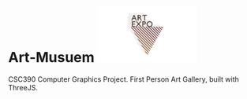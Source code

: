 # Art-Musuem <img src="Logo.png" width="40%" height="40%">

CSC390 Computer Graphics Project. First Person Art Gallery, built with ThreeJS.
